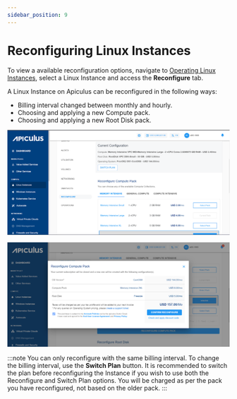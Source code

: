 ```yaml
---
sidebar_position: 9
---
```

# Reconfiguring Linux Instances

To view a available reconfiguration options, navigate to  [Operating Linux Instances](AboutLinuxInstances.md), select a Linux Instance and access the **Reconfigure** tab.

A Linux Instance on Apiculus can be reconfigured in the following ways:

- Billing interval changed between monthly and hourly.
- Choosing and applying a new Compute pack.
- Choosing and applying a new Root Disk pack.

![Reconfiguring Linux Instances](img/Reconfiguring1.png)

![Reconfiguring Linux Instances](img/Reconfiguring2.png)

:::note
You can only reconfigure with the same billing interval. To change the billing interval, use the **Switch Plan** button. It is recommended to switch the plan before reconfiguring the Instance if you wish to use both the Reconfigure and Switch Plan options. You will be charged as per the pack you have reconfigured, not based on the older pack.
:::




